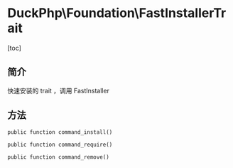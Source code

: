 # DuckPhp\Foundation\FastInstallerTrait
[toc]
## 简介
快速安装的 trait ，调用 FastInstaller

## 方法
    public function command_install()

    public function command_require()

    public function command_remove()


